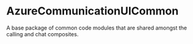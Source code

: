 # AzureCommunicationUICommon

A base package of common code modules that are shared amongst the calling and chat composites.

